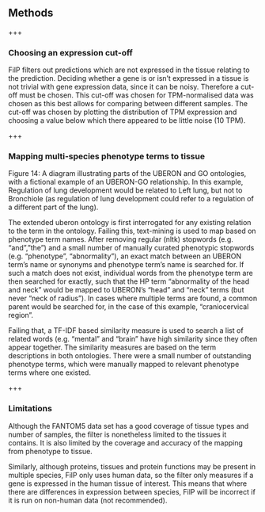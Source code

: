 ## Methods
[//]: # (TODO: Overview here?)
[//]: # (TODO: Code here)
[//]: # (TODO: Links to packages, etc)

+++

### Choosing an expression cut-off
FilP filters out predictions which are not expressed in the tissue relating to the prediction. Deciding whether a gene is or isn’t expressed in a tissue is not trivial with gene expression data, since it can be noisy. Therefore a cut-off must be chosen.  This cut-off was chosen for TPM-normalised data was chosen as this best allows for comparing between different samples. The cut-off was chosen by plotting the distribution of TPM expression and choosing a value below which there appeared to be little noise (10 TPM).

+++

### Mapping multi-species phenotype terms to tissue
[//]: # (TODO: Figure 14:)
Figure 14: A diagram illustrating parts of the UBERON and GO ontologies, with a fictional example of an UBERON-GO relationship. In this example, Regulation of lung development would be related to Left lung, but not to Bronchiole (as regulation of lung development could refer to a regulation of a different part of the lung).

The extended uberon ontology is first interrogated for any existing relation to the term in the ontology. Failing this, text-mining is used to map based on phenotype term names. After removing regular (nltk) stopwords (e.g. “and”,”the”) and a small number of manually curated phenotypic stopwords (e.g. “phenotype”, “abnormality”), an exact match between an UBERON term’s name or synonyms and phenotype term’s name is searched for. If such a match does not exist, individual words from the phenotype term are then searched for exactly, such that the HP term “abnormality of the head and neck” would be mapped to UBERON’s “head” and “neck” terms (but never “neck of radius”). In cases where multiple terms are found, a common parent would be searched for, in the case of this example, “craniocervical region”. 

Failing that, a TF-IDF based similarity measure is used to search a list of related words (e.g. “mental” and “brain” have high similarity since they often appear together. The similarity measures are based on the term descriptions in both ontologies. There were a small number of outstanding phenotype terms, which were manually mapped to relevant phenotype terms where one existed.

+++

### Limitations
<!--TODO: Rewrite since FANTOM5 is not the data set any more)-->

Although the FANTOM5 data set has a good coverage of tissue types and number of samples, the filter is nonetheless limited to the tissues it contains. It is also limited by the coverage and accuracy of the mapping from phenotype to tissue.

Similarly, although proteins, tissues and protein functions may be present in multiple species, FilP only uses human data, so the filter only measures if a gene is expressed in the human tissue of interest. This means that where there are differences in expression between species, FilP will be incorrect if it is run on non-human data (not recommended).

```{code-cell} ipython3

```
